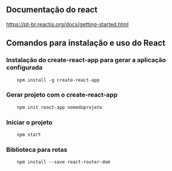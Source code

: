 ## Documentação do react
https://pt-br.reactjs.org/docs/getting-started.html

## Comandos para instalação e uso do React

### Instalação do create-react-app para gerar a aplicação configurada
```
    npm install -g create-react-app
```

### Gerar projeto com o create-react-app
```
    npm init react-app nomedoprojeto
```

### Iniciar o projeto
```
    npm start
```

### Biblioteca para rotas
```
    npm install --save react-router-dom
```
